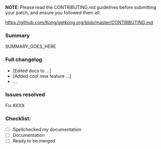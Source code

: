 <!-- Thank your for making Kong better! #kongstrong -->

**NOTE**: Please read the CONTRIBUTING.md guidelines before submitting your patch,
and ensure you followed them all:

https://github.com/Kong/getkong.org/blob/master/CONTRIBUTING.md

### Summary

SUMMARY_GOES_HERE

### Full changelog

* [Edited docs to ...]
* [Added cool new feature ...]
* ...

### Issues resolved

Fix #XXX

<!-- Have you done all of these things?  -->
### Checklist:
<!-- add "N/A" to the end of each line that's irrelevant to your changes -->
<!-- to check an item, place an "x" in the box like so: "- [x] Documentation" -->
- [ ] Spellchecked my documentation
- [ ] Documentation <!-- Add a new feature? Do you need to document it the README.md or otherwise? -->
- [ ] Ready to be merged <!-- In your opinion, is this ready to be merged as soon as it's reviewed? -->

<!-- feel free to add additional comments -->
